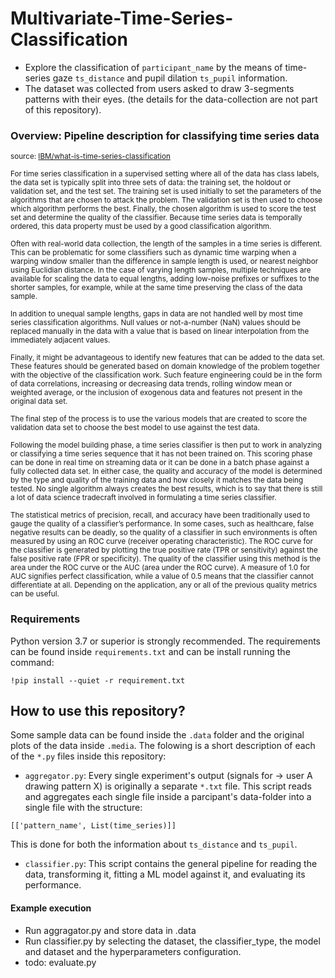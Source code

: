 # Multivariate-Time-Series-Classification 
- Explore the classification of `participant_name` by the means of time-series gaze `ts_distance` and pupil dilation `ts_pupil` information.
- The dataset was collected from users asked to draw 3-segments patterns with their eyes. (the details for the data-collection are not part of this repository).

### Overview: Pipeline description for classifying time series data
<sup>source: [IBM/what-is-time-series-classification](https://developer.ibm.com/learningpaths/get-started-time-series-classification-api/what-is-time-series-classification/)
  
<sup>For time series classification in a supervised setting where all of the data has class labels, the data set is typically split into three sets of data: the training set, the holdout or validation set, and the test set. The training set is used initially to set the parameters of the algorithms that are chosen to attack the problem. The validation set is then used to choose which algorithm performs the best. Finally, the chosen algorithm is used to score the test set and determine the quality of the classifier. Because time series data is temporally ordered, this data property must be used by a good classification algorithm.

<sup>Often with real-world data collection, the length of the samples in a time series is different. This can be problematic for some classifiers such as dynamic time warping when a warping window smaller than the difference in sample length is used, or nearest neighbor using Euclidian distance. In the case of varying length samples, multiple techniques are available for scaling the data to equal lengths, adding low-noise prefixes or suffixes to the shorter samples, for example, while at the same time preserving the class of the data sample.</font>

<sup>In addition to unequal sample lengths, gaps in data are not handled well by most time series classification algorithms. Null values or not-a-number (NaN) values should be replaced manually in the data with a value that is based on linear interpolation from the immediately adjacent values.

<sup>Finally, it might be advantageous to identify new features that can be added to the data set. These features should be generated based on domain knowledge of the problem together with the objective of the classification work. Such feature engineering could be in the form of data correlations, increasing or decreasing data trends, rolling window mean or weighted average, or the inclusion of exogenous data and features not present in the original data set.

<sup>The final step of the process is to use the various models that are created to score the validation data set to choose the best model to use against the test data.

<sup>Following the model building phase, a time series classifier is then put to work in analyzing or classifying a time series sequence that it has not been trained on. This scoring phase can be done in real time on streaming data or it can be done in a batch phase against a fully collected data set. In either case, the quality and accuracy of the model is determined by the type and quality of the training data and how closely it matches the data being tested. No single algorithm always creates the best results, which is to say that there is still a lot of data science tradecraft involved in formulating a time series classifier.

<sup>The statistical metrics of precision, recall, and accuracy have been traditionally used to gauge the quality of a classifier’s performance. In some cases, such as healthcare, false negative results can be deadly, so the quality of a classifier in such environments is often measured by using an ROC curve (receiver operating characteristic). The ROC curve for the classifier is generated by plotting the true positive rate (TPR or sensitivity) against the false positive rate (FPR or specificity). The quality of the classifier using this method is the area under the ROC curve or the AUC (area under the ROC curve). A measure of 1.0 for AUC signifies perfect classification, while a value of 0.5 means that the classifier cannot differentiate at all. Depending on the application, any or all of the previous quality metrics can be useful.</sup></sup></sup></sup></sup></sup></sup>

### Requirements
Python version 3.7 or superior is strongly recommended. The requirements can be found inside `requirements.txt` and can be install running the command:

```!pip install --quiet -r requirement.txt```

## How to use this repository?
Some sample data can be found inside the `.data` folder and the original plots of the data inside `.media`. The folowing is a short description of each of the `*.py` files inside this repository:

- `aggregator.py`: Every single experiment's output (signals for -> user A drawing pattern X) is originally a separate `*.txt` file.  This script reads and aggregates each single file inside a parcipant's data-folder into a single file with the structure:

```[['pattern_name', List(time_series)]]```

This is done for both the information about `ts_distance` and `ts_pupil`.

- `classifier.py`: This script contains the general pipeline for reading the data, transforming it, fitting a ML model against it, and evaluating its performance.

#### Example execution
- Run aggragator.py and store data in .data
- Run classifier.py by selecting the dataset, the classifier_type, the model and dataset and the hyperparameters configuration.
- todo: evaluate.py
